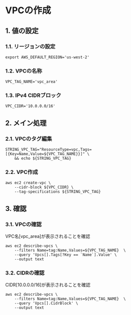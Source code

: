 <!-- omit in toc -->
# VPCの作成

## 1. 値の設定

### 1.1. リージョンの設定

    export AWS_DEFAULT_REGION='us-west-2'

### 1.2. VPCの名称

    VPC_TAG_NAME='vpc_area'

### 1.3. IPv4 CIDRブロック

    VPC_CIDR='10.0.0.0/16'

## 2. メイン処理

### 2.1. VPCのタグ編集

    STRING_VPC_TAG="ResourceType=vpc,Tags=[{Key=Name,Value=${VPC_TAG_NAME}}]" \
        && echo ${STRING_VPC_TAG}

### 2.2. VPC作成

    aws ec2 create-vpc \
        --cidr-block ${VPC_CIDR} \
        --tag-specifications ${STRING_VPC_TAG}

## 3. 確認

### 3.1. VPCの確認

VPC名[vpc_area]が表示されることを確認

    aws ec2 describe-vpcs \
        --filters Name=tag:Name,Values=${VPC_TAG_NAME}  \
        --query 'Vpcs[].Tags[?Key == `Name`].Value' \
        --output text

### 3.2. CIDRの確認

CIDR[10.0.0.0/16]が表示されることを確認

    aws ec2 describe-vpcs \
        --filters Name=tag:Name,Values=${VPC_TAG_NAME}  \
        --query 'Vpcs[].CidrBlock' \
        --output text

